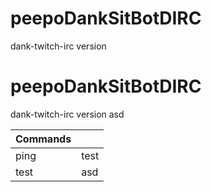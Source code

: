 # peepoDankSitBotDIRC 


dank-twitch-irc version
# peepoDankSitBotDIRC
dank-twitch-irc version
asd


| Commands |  |
| --- | --- |
| ping | test |
| test | asd |
